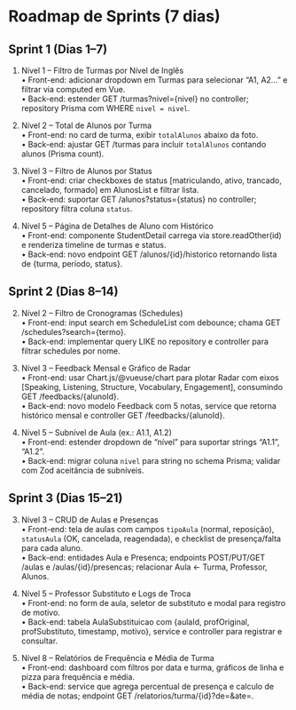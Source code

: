 # Roadmap de Sprints (7 dias)

## Sprint 1 (Dias 1–7)

1. Nível 1 – Filtro de Turmas por Nível de Inglês  
   • Front-end: adicionar dropdown em Turmas para selecionar “A1, A2…” e filtrar via computed em Vue.  
   • Back-end: estender GET /turmas?nivel={nivel} no controller; repository Prisma com WHERE `nivel = nivel`.

2. Nível 2 – Total de Alunos por Turma  
   • Front-end: no card de turma, exibir `totalAlunos` abaixo da foto.  
   • Back-end: ajustar GET /turmas para incluir `totalAlunos` contando alunos (Prisma count).

3. Nível 3 – Filtro de Alunos por Status  
   • Front-end: criar checkboxes de status [matriculando, ativo, trancado, cancelado, formado] em AlunosList e filtrar lista.  
   • Back-end: suportar GET /alunos?status={status} no controller; repository filtra coluna `status`.

4. Nível 5 – Página de Detalhes de Aluno com Histórico  
   • Front-end: componente StudentDetail carrega via store.readOther(id) e renderiza timeline de turmas e status.  
   • Back-end: novo endpoint GET /alunos/{id}/historico retornando lista de {turma, período, status}.

## Sprint 2 (Dias 8–14)

2. Nível 2 – Filtro de Cronogramas (Schedules)  
   • Front-end: input search em ScheduleList com debounce; chama GET /schedules?search={termo}.  
   • Back-end: implementar query LIKE no repository e controller para filtrar schedules por nome.

3. Nível 3 – Feedback Mensal e Gráfico de Radar  
   • Front-end: usar Chart.js/@vueuse/chart para plotar Radar com eixos [Speaking, Listening, Structure, Vocabulary, Engagement], consumindo GET /feedbacks/{alunoId}.  
   • Back-end: novo modelo Feedback com 5 notas, service que retorna histórico mensal e controller GET /feedbacks/{alunoId}.

4. Nível 5 – Subnível de Aula (ex.: A1.1, A1.2)  
   • Front-end: estender dropdown de “nível” para suportar strings “A1.1”, “A1.2”.  
   • Back-end: migrar coluna `nivel` para string no schema Prisma; validar com Zod aceitância de subníveis.

## Sprint 3 (Dias 15–21)

3. Nível 3 – CRUD de Aulas e Presenças  
   • Front-end: tela de aulas com campos `tipoAula` (normal, reposição), `statusAula` (OK, cancelada, reagendada), e checklist de presença/falta para cada aluno.  
   • Back-end: entidades Aula e Presenca; endpoints POST/PUT/GET /aulas e /aulas/{id}/presencas; relacionar Aula ← Turma, Professor, Alunos.

4. Nível 5 – Professor Substituto e Logs de Troca  
   • Front-end: no form de aula, seletor de substituto e modal para registro de motivo.  
   • Back-end: tabela AulaSubstituicao com {aulaId, profOriginal, profSubstituto, timestamp, motivo}, service e controller para registrar e consultar.

5. Nível 8 – Relatórios de Frequência e Média de Turma  
   • Front-end: dashboard com filtros por data e turma, gráficos de linha e pizza para frequência e média.  
   • Back-end: service que agrega percentual de presença e calculo de média de notas; endpoint GET /relatorios/turma/{id}?de=&ate=.
